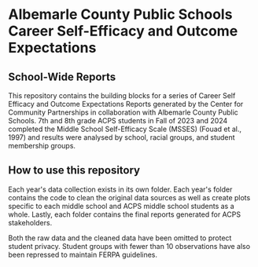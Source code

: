 # Albemarle County Public Schools Career Self-Efficacy and Outcome Expectations
## School-Wide Reports
This repository contains the building blocks for a series of Career Self Efficacy and
Outcome Expectations Reports generated by the Center for Community Partnerships in 
collaboration with Albemarle County Public Schools. 7th and 8th grade ACPS students in 
Fall of 2023 and 2024 completed the Middle School Self-Efficacy Scale (MSSES) (Fouad et al., 1997)
and results were analysed by school, racial groups, and student membership groups. 

## How to use this repository
Each year's data collection exists in its own folder. Each year's folder contains the code to 
clean the original data sources as well as create plots specific to each middle school
and ACPS middle school students as a whole. Lastly, each folder contains the final reports
generated for ACPS stakeholders. 

Both the raw data and the cleaned data have been omitted to protect student privacy.
Student groups with fewer than 10 observations have also been repressed to maintain
FERPA guidelines. 